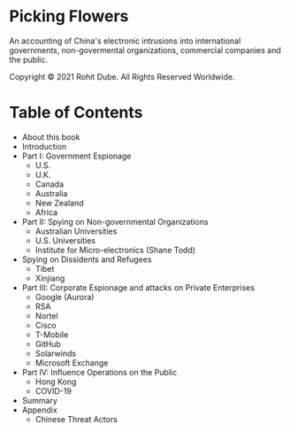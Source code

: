 
# Picking Flowers

An accounting of China's electronic intrusions into international governments, non-govermental organizations, commercial companies and the public.


Copyright © 2021 Rohit Dube. All Rights Reserved Worldwide.


# Table of Contents
* About this book
* Introduction
* Part I: Government Espionage
  * U.S.
  * U.K.
  * Canada
  * Australia
  * New Zealand
  * Africa
* Part II: Spying on Non-governmental Organizations
  * Australian Universities
  * U.S. Universities
  * Institute for Micro-electronics (Shane Todd)
* Spying on Dissidents and Refugees
  * Tibet
  * Xinjiang
* Part III: Corporate Espionage and attacks on Private Enterprises
  * Google (Aurora)
  * RSA
  * Nortel
  * Cisco
  * T-Mobile
  * GitHub 
  * Solarwinds
  * Microsoft Exchange
* Part IV: Influence Operations on the Public 
  * Hong Kong
  * COVID-19
* Summary
* Appendix
  * Chinese Threat Actors